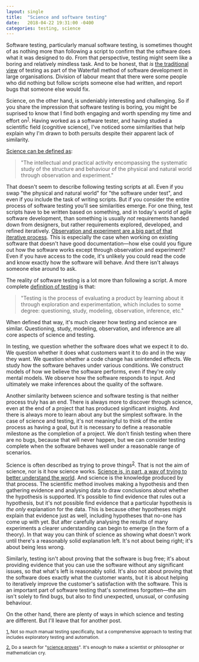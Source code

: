 ```yaml
---
layout: single
title:  "Science and software testing"
date:   2018-04-22 19:31:00 -0400
categories: testing, science
---
```

Software testing, particularly manual software testing, is sometimes thought of as nothing more than following a script to confirm that the software does what it was designed to do. From that perspective, testing might seem like a boring and relatively mindless task. And to be honest, that *is* [the traditional view](https://qacomplete.com/resources/articles/what-is-manual-testing/#manual_testing_as_script_following) of testing as part of the Waterfall method of software development in large organisations. Division of labour meant that there were some people who did nothing but follow scripts someone else had written, and report bugs that someone else would fix.

Science, on the other hand, is undeniably interesting and challenging. So if you share the impression that software testing is boring, you might be suprised to know that I find both engaging and worth spending my time and effort on<sup id="fnr1"><a href="#fn1">1</a></sup>. Having worked as a software tester, and having studied a scientific field (cognitive science), I've noticed some similarities that help explain why I'm drawn to both persuits despite their apparent lack of similarity.

[Science can be defined as](https://en.oxforddictionaries.com/definition/science):

> "The intellectual and practical activity encompassing the systematic study of the structure and behaviour of the physical and natural world through observation and experiment."

That doesn't seem to describe following testing scripts at all. Even if you swap "the physical and natural world" for "the software under test", and even if you include the task of writing scripts. But if you consider the entire process of software testing you'll see similarities emerge. For one thing, test scripts have to be written based on something, and in today's world of agile software development, than something is usually *not* requirements handed down from designers, but rather requirements explored, developed, and refined iteratively. [Observation and experiment are a big part of that iterative process](https://qacomplete.com/resources/articles/what-is-manual-testing/#manual_testing_as_script_following). This is especially the case when working on existing software that doesn't have good documentation&mdash;how else could you figure out how the software works except through observation and experiment? Even if you have access to the code, it's unlikely you could read the code and know exactly how the software will behave. And there isn't always someone else around to ask.

The reality of software testing is a lot more than following a script. A more complete [definition of testing](http://www.satisfice.com/blog/archives/856) is that:

> "Testing is the process of evaluating a product by learning about it through exploration and experimentation, which includes to some degree: questioning, study, modeling, observation, inference, etc." 

When defined that way, it's much clearer how testing and science are similar. Questioning, study, modeling, observation, and inference are all core aspects of science and testing. 

In testing, we question whether the software does what we expect it to do. We question whether it does what customers want it to do and in the way they want. We question whether a code change has unintended effects. We study how the software behaves under various conditions. We construct models of how we believe the software performs, even if they're only mental models. We observe how the software responds to input. And ultimately we make inferences about the quality of the software.

Another similarity between science and software testing is that neither process truly has an end. There is always more to discover through science, even at the end of a project that has produced significant insights. And there is always more to learn about any but the simplest software. In the case of science and testing, it's not meaningful to think of the entire process as having a goal, but it is necessary to define a reasonable milestone as the completion of a project. We don't finish testing when there are no bugs, because that will never happen, but we can consider testing complete when the software behaves well under a reasonable range of scenarios.

Science is often described as trying to prove things<sup id="fnr2"><a href="#fn2">2</a></sup>. That is not the aim of science, nor is it how science works. [Science is, in part, a way of trying to better understand the world](https://undsci.berkeley.edu/article/0_0_0/whatisscience_04). And science is the knowledge produced by that process. The scientific method involves making a hypothesis and then gathering evidence and analysing data to draw conclusions about whether the hypothesis is supported. It's possible to find evidence that rules out a hypothesis, but it's not possible find evidence that a particular hypothesis is *the only* explanation for the data. This is because other hypotheses might explain that evidence just as well, including hypotheses that no-one has come up with yet. But after carefully analysing the results of many experiments a clearer understanding can begin to emerge (in the form of a theory). In that way you can think of science as showing what doesn't work until there's a reasonably solid explanation left. It's not about being right; it's about being less wrong. 

Similarly, testing isn't about proving that the software is bug free; it's about providing evidence that you can use the software without any significant issues, so that what's left is reasonably solid. It's also not about proving that the software does exactly what the customer wants, but it is about helping to iteratively improve the customer's satisfaction with the software. This is an important part of software testing that's sometimes forgotten&mdash;the aim isn't solely to find bugs, but also to find unexpected, unusual, or confusing behaviour.

On the other hand, there are plenty of ways in which science and testing are different. But I'll leave that for another post. 
 
<p style="font-size:12px" id="fn1"><a href="#fnr1">1.</a> Not so much manual testing specifically, but a comprehensive approach to testing that includes exploratory testing and automation.
<p style="font-size:12px" id="fn2"><a href="#fnr2">2.</a> Do a search for "<a href="https://www.google.com/search?q=science+proves">science proves</a>". It's enough to make a scientist or philosopher or mathematician cry.